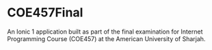 # COE457Final
An Ionic 1 application built as part of the final examination for  Internet Programming Course (COE457) at the American University of Sharjah. 
